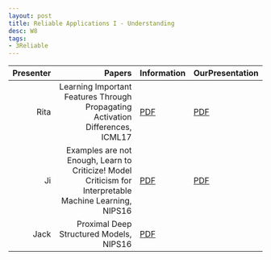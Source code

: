 ```yaml
---
layout: post
title: Reliable Applications I - Understanding
desc: W8
tags:
- 3Reliable
---
```




| Presenter | Papers | Information| OurPresentation |
| -----: | ----------: | :----- | :----- |
| Rita | Learning Important Features Through Propagating Activation Differences, ICML17 | [PDF](https://arxiv.org/abs/1704.02685) | [PDF]({{site.baseurl}}/talks/20171010-Rita.pdf) |
| Ji  | Examples are not Enough, Learn to Criticize! Model Criticism for Interpretable Machine Learning, NIPS16 | [PDF](http://people.csail.mit.edu/beenkim/papers/KIM2016NIPS_MMD.pdf) | [PDF]({{site.baseurl}}/talks/20171010-Ji.pdf) |
| Jack | Proximal Deep Structured Models, NIPS16 | [PDF](https://papers.nips.cc/paper/6074-proximal-deep-structured-models) |
